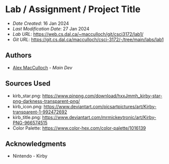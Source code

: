 <!--- The following README.md sample file was adapted from https://gist.github.com/PurpleBooth/109311bb0361f32d87a2#file-readme-template-md by Gabriella Mosquera for academic use ---> 
<!--- You may delete any comments in this sample README.md file. If needing to use as a .txt file then simply delete all comments, edit as needed, and save as a README.txt file --->



# Lab / Assignment / Project Title

* *Date Created*: 16 Jan 2024
* *Last Modification Date*: 27 Jan 2024
* *Lab URL*: <https://web.cs.dal.ca/~macculloch/git/csci3172/lab1/>
* *Git URL*: <https://git.cs.dal.ca/macculloch/csci-3172/-/tree/main/labs/lab1>



## Authors

* [Alex MacCulloch](cl496753@dal.ca) - *Main Dev*



## Sources Used
* kirb_star.png: https://www.pinpng.com/download/hxxJmmh_kirby-star-png-darkness-transparent-png/
* kirb_icon.png:  https://www.deviantart.com/picsartpictures/art/Kirby-transparent-1-992472692
* kirb_title.png: https://www.deviantart.com/mrmickeytronic/art/Kirby-PNG-966574515
* Color Palette: https://www.color-hex.com/color-palette/1016139
## Acknowledgments

* Nintendo - Kirby
